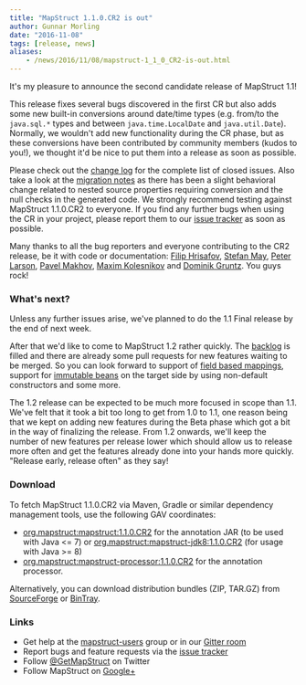 ```yaml
---
title: "MapStruct 1.1.0.CR2 is out"
author: Gunnar Morling
date: "2016-11-08"
tags: [release, news]
aliases:
    - /news/2016/11/08/mapstruct-1_1_0_CR2-is-out.html
---
```


It's my pleasure to announce the second candidate release of MapStruct 1.1!

This release fixes several bugs discovered in the first CR but also adds some new built-in conversions around date/time types (e.g. from/to the `java.sql.*` types and between `java.time.LocalDate` and `java.util.Date`).
Normally, we wouldn't add new functionality during the CR phase, but as these conversions have been contributed by community members (kudos to you!), we thought it'd be nice to put them into a release as soon as possible.

<!--more-->

Please check out the [change log](https://github.com/mapstruct/mapstruct/issues?q=milestone%3A1.1.0.CR2) for the complete list of closed issues.
Also take a look at the [migration notes](https://github.com/mapstruct/mapstruct/wiki/Migration-notes#110cr2) as there has been a slight behavioral change related to nested source properties requiring conversion and the null checks in the generated code.
We strongly recommend testing against MapStruct 1.1.0.CR2 to everyone.
If you find any further bugs when using the CR in your project, please report them to our [issue tracker](https://github.com/mapstruct/mapstruct/issues) as soon as possible.

Many thanks to all the bug reporters and everyone contributing to the CR2 release, be it with code or documentation: [Filip Hrisafov](https://github.com/filiphr), [Stefan May](https://github.com/osthus-sm), [Peter Larson](https://github.com/pjlarson), [Pavel Makhov](https://github.com/streetturtle), [Maxim Kolesnikov](https://github.com/xCASx) and [Dominik Gruntz](https://github.com/dgruntz).
You guys rock!

### What's next?

Unless any further issues arise, we've planned to do the 1.1 Final release by the end of next week.

After that we'd like to come to MapStruct 1.2 rather quickly.
The [backlog](https://github.com/mapstruct/mapstruct/issues?q=is%3Aissue+is%3Aopen+label%3Afeature) is filled and there are already some pull requests for new features waiting to be merged.
So you can look forward to support of [field based mappings](https://github.com/mapstruct/mapstruct/issues/557), support for [immutable beans](https://github.com/mapstruct/mapstruct/issues/73) on the target side by using non-default constructors and some more.

The 1.2 release can be expected to be much more focused in scope than 1.1.
We've felt that it took a bit too long to get from 1.0 to 1.1, one reason being that we kept on adding new features during the Beta phase which got a bit in the way of finalizing the release.
From 1.2 onwards, we'll keep the number of new features per release lower which should allow us to release more often and get the features already done into your hands more quickly. "Release early, release often" as they say!

### Download

To fetch MapStruct 1.1.0.CR2 via Maven, Gradle or similar dependency management tools, use the following GAV coordinates:

* [org.mapstruct:mapstruct:1.1.0.CR2](http://search.maven.org/#artifactdetails|org.mapstruct|mapstruct|1.1.0.CR2|jar) for the annotation JAR (to be used with Java <= 7) or [org.mapstruct:mapstruct-jdk8:1.1.0.CR2](http://search.maven.org/#artifactdetails|org.mapstruct|mapstruct-jdk8|1.1.0.CR2|jar) (for usage with Java >= 8)
* [org.mapstruct:mapstruct-processor:1.1.0.CR2](http://search.maven.org/#artifactdetails|org.mapstruct|mapstruct-processor|1.1.0.CR2|jar) for the annotation processor.

Alternatively, you can download distribution bundles (ZIP, TAR.GZ) from [SourceForge](http://sourceforge.net/projects/mapstruct/files/1.1.0.CR2/) or [BinTray](https://bintray.com/mapstruct/bundles/mapstruct-dist/1.1.0.CR2).

### Links

* Get help at the [mapstruct-users](https://groups.google.com/forum/?fromgroups#!forum/mapstruct-users) group or in our [Gitter room](https://gitter.im/mapstruct/mapstruct-users)
* Report bugs and feature requests via the [issue tracker](https://github.com/mapstruct/mapstruct/issues)
* Follow [@GetMapStruct](https://twitter.com/GetMapStruct) on Twitter
* Follow MapStruct on [Google+](https://plus.google.com/u/0/118070742567787866481/posts)
